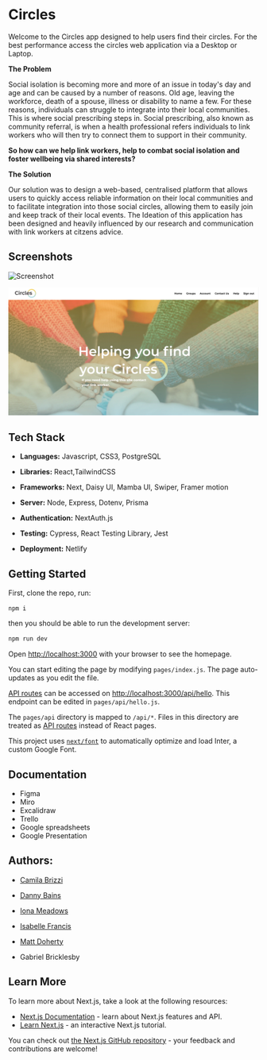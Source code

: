 # Circles

Welcome to the Circles app designed to help users find their circles. For the best performance access the circles web application via a Desktop or Laptop. 


**The Problem**

Social isolation is becoming more and more of an issue in today's day and age and can be caused by a number of reasons.  Old age, leaving the workforce, death of a spouse, illness or disability to name a few. For these reasons, individuals can struggle to integrate into their local communities. This is where social prescribing steps in. Social prescribing, also known as community referral, is when a health professional refers individuals to link workers who will then try to connect them to support in their community. 

**So how can we help link workers, help to combat social isolation and foster wellbeing via shared interests?**



**The Solution**

Our solution was to design a web-based, centralised platform that allows users to quickly access reliable information on their local communities and to facilitate integration into those social circles, allowing them to easily join and keep track of their local events. The Ideation of this application has been designed and heavily influenced by our research and communication with link workers at citzens advice. 

## Screenshots

![Screenshot](homescreenshot.png)

<img alt="Homepage" src="/circles/public/images/homescreenshot.png" width>


## Tech Stack

- **Languages:** Javascript, CSS3, PostgreSQL

- **Libraries:** React,TailwindCSS

- **Frameworks:** Next, Daisy UI, Mamba UI, Swiper, Framer motion

- **Server:** Node, Express, Dotenv, Prisma

- **Authentication:** NextAuth.js

- **Testing:** Cypress, React Testing Library, Jest

- **Deployment:** Netlify 


## Getting Started

First, clone the repo, run:

```
npm i
```

then you should be able to run the development server:

```bash
npm run dev
```

Open [http://localhost:3000](http://localhost:3000) with your browser to see the homepage.

You can start editing the page by modifying `pages/index.js`. The page auto-updates as you edit the file.

[API routes](https://nextjs.org/docs/api-routes/introduction) can be accessed on [http://localhost:3000/api/hello](http://localhost:3000/api/hello). This endpoint can be edited in `pages/api/hello.js`.

The `pages/api` directory is mapped to `/api/*`. Files in this directory are treated as [API routes](https://nextjs.org/docs/api-routes/introduction) instead of React pages.

This project uses [`next/font`](https://nextjs.org/docs/basic-features/font-optimization) to automatically optimize and load Inter, a custom Google Font.

## Documentation

- Figma
- Miro
- Excalidraw
- Trello
- Google spreadsheets
- Google Presentation 

## Authors:

- [Camila Brizzi](https://github.com/sea-breezy)

- [Danny Bains](https://github.com/DannyBains2)

- [Iona Meadows](https://github.com/ionajosephine)

- [Isabelle Francis](https://github.com/B2ella)

- [Matt Doherty](https://github.com/matt190589/matt190589)

- Gabriel Bricklesby

## Learn More

To learn more about Next.js, take a look at the following resources:

- [Next.js Documentation](https://nextjs.org/docs) - learn about Next.js features and API.
- [Learn Next.js](https://nextjs.org/learn) - an interactive Next.js tutorial.

You can check out [the Next.js GitHub repository](https://github.com/vercel/next.js/) - your feedback and contributions are welcome!


